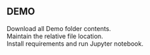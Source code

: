 ## DEMO
Download all Demo folder contents.  
Maintain the relative file location.  
Install requirements and run Jupyter notebook.
